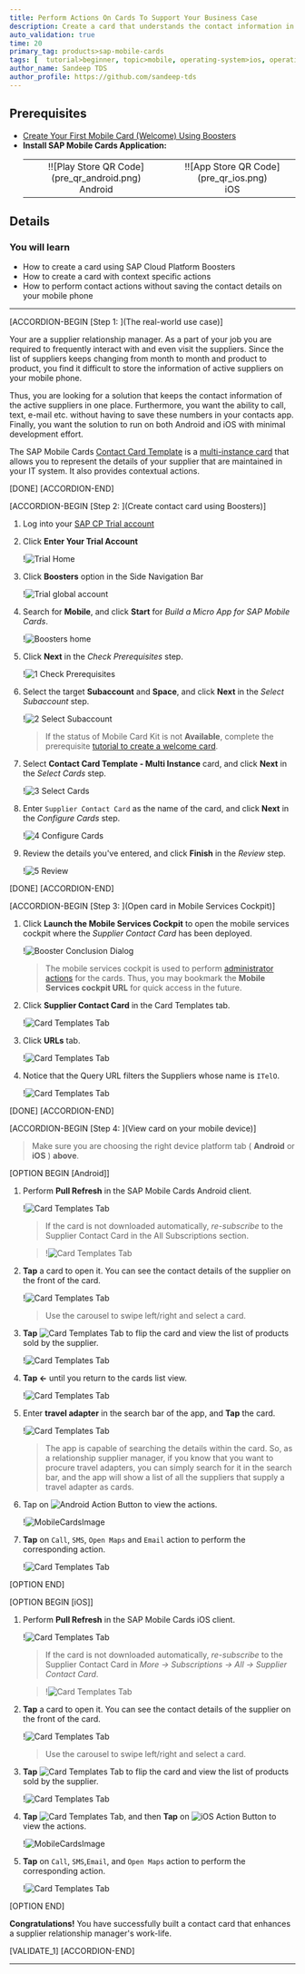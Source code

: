 ```yaml
---
title: Perform Actions On Cards To Support Your Business Case
description: Create a card that understands the contact information in a card and provides contextual actions.
auto_validation: true
time: 20
primary_tag: products>sap-mobile-cards
tags: [  tutorial>beginner, topic>mobile, operating-system>ios, operating-system>android, products>sap-cloud-platform, products>sap-mobile-cards, software-product-function>sap-cloud-platform-mobile-services ]
author_name: Sandeep TDS
author_profile: https://github.com/sandeep-tds
---
```


## Prerequisites
- [Create Your First Mobile Card (Welcome) Using Boosters](cp-mobile-cards-welcome)
- **Install SAP Mobile Cards Application:**
   <table><tr><td align="center">!![Play Store QR Code](pre_qr_android.png)<br>Android</td><td align="center">!![App Store QR Code](pre_qr_ios.png)<br>iOS</td></tr></table>

## Details
### You will learn
  - How to create a card using SAP Cloud Platform Boosters
  - How to create a card with context specific actions
  - How to perform contact actions without saving the contact details on your mobile phone

---

[ACCORDION-BEGIN [Step 1: ](The real-world use case)]

Your are a supplier relationship manager. As a part of your job you are required to frequently interact with and even visit the suppliers. Since the list of suppliers keeps changing from month to month and product to product, you find it difficult to store the information of active suppliers on your mobile phone.

Thus, you are looking for a solution that keeps the contact information of the active suppliers in one place. Furthermore, you want the ability to call, text, e-mail etc. without having to save these numbers in your contacts app. Finally, you want the solution to run on both Android and iOS with minimal development effort.

The SAP Mobile Cards [Contact Card Template](https://github.com/SAP-samples/mobile-cards-templates/tree/master/Contact%20Card%20Template%20-%20Multi%20Instance) is a [multi-instance card](https://help.sap.com/doc/f53c64b93e5140918d676b927a3cd65b/Cloud/en-US/docs-en/guides/getting-started/mck/mck-development-features.html#card-types-and-templates) that allows you to represent the details of your supplier that are maintained in your IT system. It also provides contextual actions.

[DONE]
[ACCORDION-END]

[ACCORDION-BEGIN [Step 2: ](Create contact card using Boosters)]

1. Log into your [SAP CP Trial account](https://account.hanatrial.ondemand.com)

2. Click **Enter Your Trial Account**

    !![Trial Home](img_2_2.png)

3. Click **Boosters** option in the Side Navigation Bar

    !![Trial global account](img_2_3.png)

4. Search for **Mobile**, and click **Start** for *Build a Micro App for SAP Mobile Cards*.

    !![Boosters home](img_2_4.png)

5. Click **Next** in the *Check Prerequisites* step.

    !![1 Check Prerequisites](img_2_5.png)

6. Select the target **Subaccount** and **Space**, and click **Next** in the *Select Subaccount* step.

    !![2 Select Subaccount](img_2_6.png)

    > If the status of Mobile Card Kit is not **Available**, complete the prerequisite [tutorial to create a welcome card](cp-mobile-cards-welcome).

7. Select **Contact Card Template - Multi Instance** card, and click **Next** in the *Select Cards* step.

    !![3 Select Cards](img_2_7.png)

8. Enter `Supplier Contact Card` as the name of the card, and click **Next** in the *Configure Cards* step.

    !![4 Configure Cards](img_2_8.png)

9. Review the details you've entered, and click **Finish** in the *Review* step.

    !![5 Review](img_2_9.png)

[DONE]
[ACCORDION-END]


[ACCORDION-BEGIN [Step 3: ](Open card in Mobile Services Cockpit)]

1. Click **Launch the Mobile Services Cockpit** to open the mobile services cockpit where the *Supplier Contact Card* has been deployed.

    !![Booster Conclusion Dialog](img_3_1.png)

    > The mobile services cockpit is used to perform [administrator actions](https://help.sap.com/doc/f53c64b93e5140918d676b927a3cd65b/Cloud/en-US/docs-en/guides/getting-started/mck/mck-managing-cards.html) for the cards. Thus, you may bookmark the **Mobile Services cockpit URL** for quick access in the future.

2. Click **Supplier Contact Card** in the Card Templates tab.

    !![Card Templates Tab](img_3_2.png)

3. Click **URLs** tab.

    !![Card Templates Tab](img_3_3.png)

4. Notice that the Query URL filters the Suppliers whose name is `ITelO`.

    !![Card Templates Tab](img_3_4.png)

[DONE]
[ACCORDION-END]

[ACCORDION-BEGIN [Step 4: ](View card on your mobile device)]

>Make sure you are choosing the right device platform tab ( **Android** or **iOS** ) **above**.

[OPTION BEGIN [Android]]

1. Perform **Pull Refresh** in the SAP Mobile Cards Android client.

    !![Card Templates Tab](img_4_and_1.png)

    > If the card is not downloaded automatically, *re-subscribe* to the Supplier Contact Card in the All Subscriptions section.

    > !![Card Templates Tab](img_4_and_1_note.png)

2. **Tap** a card to open it. You can see the contact details of the supplier on the front of the card.

    !![Card Templates Tab](img_4_and_2.png)

    > Use the carousel to swipe left/right and select a card.

3. **Tap** ![Card Templates Tab](ico_and_flip.png) to flip the card and view the list of products sold by the supplier.

    !![Card Templates Tab](img_4_and_3.png)

4. **Tap &larr;** until you return to the cards list view.

    !![Card Templates Tab](img_4_and_4.png)

5. Enter **travel adapter** in the search bar of the app, and **Tap** the card.

    !![Card Templates Tab](img_4_and_5.png)

    > The app is capable of searching the details within the card. So, as a relationship supplier manager, if you know that you want to procure travel adapters, you can simply search for it in the search bar, and the app will show a list of all the suppliers that supply a travel adapter as cards.

6. Tap on ![Android Action Button](ico_and_action.png) to view the actions.

    !![MobileCardsImage](img_4_and_6.png)

7. **Tap** on `Call`, `SMS`, `Open Maps` and `Email` action to perform the corresponding action.

    !![Card Templates Tab](img_4_and_7.gif)

[OPTION END]

[OPTION BEGIN [iOS]]

1. Perform **Pull Refresh** in the SAP Mobile Cards iOS client.

    !![Card Templates Tab](img_4_ios_1.png)

    > If the card is not downloaded automatically, *re-subscribe* to the Supplier Contact Card in *More &rarr; Subscriptions &rarr; All &rarr; Supplier Contact Card*.

    > !![Card Templates Tab](img_4_ios_1_note.png)

2. **Tap** a card to open it. You can see the contact details of the supplier on the front of the card.

    !![Card Templates Tab](img_4_ios_2.png)

    > Use the carousel to swipe left/right and select a card.

3. **Tap** ![Card Templates Tab](ico_ios_flip_to_back.png) to flip the card and view the list of products sold by the supplier.

    !![Card Templates Tab](img_4_ios_3.png)

4. **Tap** ![Card Templates Tab](ico_ios_flip_to_front.png), and then **Tap** on ![iOS Action Button](ico_ios_action.png) to view the actions.

    !![MobileCardsImage](img_4_ios_4.png)

6. **Tap** on `Call`, `SMS`,`Email`, and `Open Maps` action to perform the corresponding action.

    !![Card Templates Tab](img_4_ios_5.gif)

[OPTION END]

**Congratulations!** You have successfully built a contact card that enhances a supplier relationship manager's work-life.

[VALIDATE_1]
[ACCORDION-END]

---
